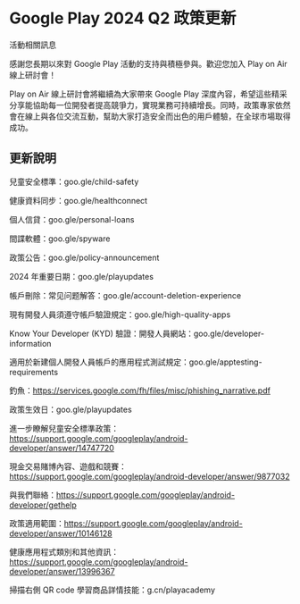 # Google Play 2024 Q2 政策更新

活動相關訊息

感謝您長期以來對 Google Play 活動的支持與積極參與。歡迎您加入 Play on Air 線上研討會！

Play on Air 線上研討會將繼續為大家帶來 Google Play 深度內容，希望這些精采分享能協助每一位開發者提高競爭力，實現業務可持續增長。同時，政策專家依然會在線上與各位交流互動，幫助大家打造安全而出色的用戶體驗，在全球市場取得成功。

## 更新說明

兒童安全標準：goo.gle/child-safety

健康資料同步：goo.gle/healthconnect

個人信貸：goo.gle/personal-loans

間諜軟體：goo.gle/spyware

政策公告：goo.gle/policy-announcement

2024 年重要日期：goo.gle/playupdates

帳戶刪除：常见问题解答：goo.gle/account-deletion-experience

現有開發人員須遵守帳戶驗證規定：goo.gle/high-quality-apps

Know Your Developer (KYD) 驗證：開發人員網站：goo.gle/developer-information

適用於新建個人開發人員帳戶的應用程式測試規定：goo.gle/apptesting-requirements

釣魚：https://services.google.com/fh/files/misc/phishing_narrative.pdf

政策生效日：goo.gle/playupdates

進一步瞭解兒童安全標準政策：https://support.google.com/googleplay/android-developer/answer/14747720

現金交易賭博內容、遊戲和競賽：https://support.google.com/googleplay/android-developer/answer/9877032

與我們聯絡：https://support.google.com/googleplay/android-developer/gethelp

政策適用範圍：https://support.google.com/googleplay/android-developer/answer/10146128

健康應用程式類別和其他資訊： https://support.google.com/googleplay/android-developer/answer/13996367

掃描右側 QR code 學習商品詳情技能：g.cn/playacademy